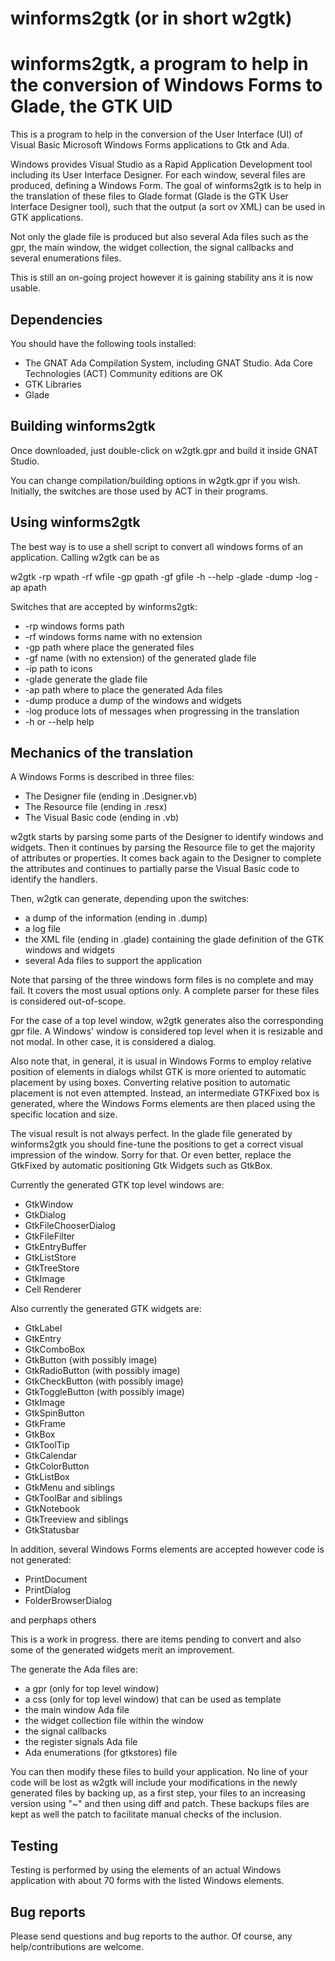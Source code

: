 # winforms2gtk (or in short w2gtk)
winforms2gtk, a program to help in the conversion of Windows Forms to Glade, the GTK UID
========================================================================================

This is a program to help in the conversion of the User Interface (UI) of Visual Basic
Microsoft Windows Forms applications to Gtk and Ada.

Windows provides Visual Studio as a Rapid Application Development tool including its 
User Interface Designer. For each window, several files are produced, defining a 
Windows Form. The goal of winforms2gtk is to help in the translation of these files to Glade
format (Glade is the GTK User Interface Designer tool), such that the output (a sort ov XML)
can be used in GTK applications.

Not only the glade file is produced but also several Ada files such as the gpr, the main window, 
the widget collection, the signal callbacks and several enumerations files.

This is still an on-going project however it is gaining stability ans it is now usable.

Dependencies
------------

You should have the following tools installed:

- The GNAT Ada Compilation System, including GNAT Studio. Ada Core Technologies (ACT) 
Community editions are OK
- GTK Libraries
- Glade


Building winforms2gtk
---------------------
Once downloaded, just double-click on w2gtk.gpr and build it inside GNAT Studio.

You can change compilation/building options in w2gtk.gpr if you wish. Initially, the
switches are those used by ACT in their programs.


Using winforms2gtk
------------------
The best way is to use a shell script to convert all windows forms of an application. Calling
w2gtk can be as

w2gtk -rp wpath -rf wfile -gp gpath -gf gfile -h --help -glade -dump -log -ap apath

Switches that are accepted by winforms2gtk:

- -rp windows forms path
- -rf windows forms name with no extension
- -gp path where place the generated files
- -gf name (with no extension) of the generated glade file
- -ip path to icons
- -glade generate the glade file
- -ap path where to place the generated Ada files
- -dump produce a dump of the windows and widgets
- -log produce lots of messages when progressing in the translation
- -h or --help help

Mechanics of the translation
----------------------------
A Windows Forms is described in three files:

- The Designer file (ending in .Designer.vb)
- The Resource file (ending in .resx)
- The Visual Basic code (ending in .vb)

w2gtk starts by parsing some parts of the Designer to identify windows and widgets. Then it
continues by parsing the Resource file to get the majority of attributes or properties. It
comes back again to the Designer to complete the attributes and continues to partially parse
the Visual Basic code to identify the handlers.

Then, w2gtk can generate, depending upon the switches:

- a dump of the information (ending in .dump)
- a log file
- the XML file (ending in .glade) containing the glade definition of the GTK windows and widgets
- several Ada files to support the application

Note that parsing of the three windows form files is no complete and may fail. It covers the most 
usual options only. A complete parser for these files is considered out-of-scope.

For the case of a top level window, w2gtk generates also the corresponding gpr file.
A Windows' window is considered top level when it is resizable and not modal. In other case,
it is considered a dialog.

Also note that, in general, it is usual in Windows Forms to employ relative position of 
elements in dialogs whilst GTK is more oriented to automatic placement by using boxes.
Converting relative position to automatic placement is not even attempted. Instead, 
an intermediate GTKFixed box is generated, where the Windows Forms elements are then placed 
using the specific location and size.

The visual result is not always perfect. In the glade file generated by winforms2gtk you should 
fine-tune the positions to get a correct visual impression of the window. Sorry for that. Or even better, 
replace the GtkFixed by automatic positioning Gtk Widgets such as GtkBox.

Currently the generated GTK top level windows are:

- GtkWindow
- GtkDialog
- GtkFileChooserDialog
- GtkFileFilter
- GtkEntryBuffer
- GtkListStore
- GtkTreeStore
- GtkImage
- Cell Renderer

Also currently the generated GTK widgets are:

- GtkLabel 
- GtkEntry
- GtkComboBox
- GtkButton (with possibly image)
- GtkRadioButton  (with possibly image)
- GtkCheckButton (with possibly image)
- GtkToggleButton (with possibly image)
- GtkImage 
- GtkSpinButton
- GtkFrame
- GtkBox
- GtkToolTip 
- GtkCalendar
- GtkColorButton
- GtkListBox
- GtkMenu and siblings
- GtkToolBar and siblings
- GtkNotebook
- GtkTreeview and siblings
- GtkStatusbar

In addition, several Windows Forms elements are accepted however code is not generated:

- PrintDocument
- PrintDialog
- FolderBrowserDialog

and perphaps others

This is a work in progress. there are items pending to convert and also some of the
generated widgets merit an improvement.

The generate the Ada files are:

- a gpr (only for top level window)
- a css (only for top level window) that can be used as template
- the main window Ada file 
- the widget collection file within the window
- the signal callbacks
- the register signals Ada file
- Ada enumerations (for gtkstores) file

You can then modify these files to build your application. No line of your code will be lost as
w2gtk will include your modifications in the newly generated files by backing up, as a first step, your
files to an increasing version using "~" and then using diff and patch. These backups files
are kept as well the patch to facilitate manual checks of the inclusion.

Testing
-------
Testing is performed by using the elements of an actual Windows application with about 
70 forms with the listed Windows elements.

Bug reports
-----------
Please send questions and bug reports to the author. Of course, any help/contributions are
welcome.
